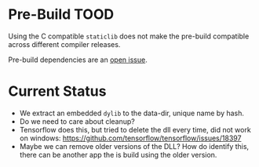 # Pre-Build TOOD

Using the C compatible `staticlib` does not make the pre-build compatible across different compiler releases.

Pre-build dependencies are an [open issue](https://github.com/rust-lang/cargo/issues/1139).

# Current Status

* We extract an embedded `dylib` to the data-dir, unique name by hash.
* Do we need to care about cleanup?
* Tensorflow does this, but tried to delete the dll every time, did not work on windows: https://github.com/tensorflow/tensorflow/issues/18397
* Maybe we can remove older versions of the DLL?
   How do identify this, there can be another app the is build using the older version.